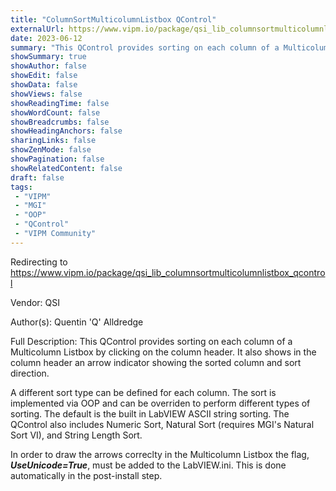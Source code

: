 ```yaml
---
title: "ColumnSortMulticolumnListbox QControl"
externalUrl: https://www.vipm.io/package/qsi_lib_columnsortmulticolumnlistbox_qcontrol
date: 2023-06-12
summary: "This QControl provides sorting on each column of a Multicolumn Listbox by clicking on the column header. It also shows in the column header an arrow indicator showing the sorted column and sort direction."
showSummary: true
showAuthor: false
showEdit: false
showData: false
showViews: false
showReadingTime: false
showWordCount: false
showBreadcrumbs: false
showHeadingAnchors: false
sharingLinks: false
showZenMode: false
showPagination: false
showRelatedContent: false
draft: false
tags:
 - "VIPM"
 - "MGI"
 - "OOP"
 - "QControl"
 - "VIPM Community"
---
```


Redirecting to https://www.vipm.io/package/qsi_lib_columnsortmulticolumnlistbox_qcontrol

Vendor: QSI

Author(s): Quentin 'Q' Alldredge
 
Full Description:
This QControl provides sorting on each column of a Multicolumn Listbox by clicking on the column header. It also shows in the column header an arrow indicator showing the sorted column and sort direction.

A different sort type can be defined for each column. The sort is implemented via OOP and can be overriden to perform different types of sorting. The default is the built in LabVIEW ASCII string sorting. The QControl also includes Numeric Sort, Natural Sort (requires MGI's Natural Sort VI), and String Length Sort.

In order to draw the arrows correclty in the Multicolumn Listbox the flag, ***UseUnicode=True***, must be added to the LabVIEW.ini. This is done automatically in the post-install step.